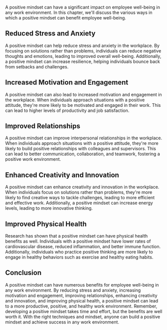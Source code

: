 
A positive mindset can have a significant impact on employee well-being in any work environment. In this chapter, we'll discuss the various ways in which a positive mindset can benefit employee well-being.

Reduced Stress and Anxiety
--------------------------

A positive mindset can help reduce stress and anxiety in the workplace. By focusing on solutions rather than problems, individuals can reduce negative thoughts and emotions, leading to improved overall well-being. Additionally, a positive mindset can increase resilience, helping individuals bounce back from setbacks and challenges.

Increased Motivation and Engagement
-----------------------------------

A positive mindset can also lead to increased motivation and engagement in the workplace. When individuals approach situations with a positive attitude, they're more likely to be motivated and engaged in their work. This can lead to higher levels of productivity and job satisfaction.

Improved Relationships
----------------------

A positive mindset can improve interpersonal relationships in the workplace. When individuals approach situations with a positive attitude, they're more likely to build positive relationships with colleagues and supervisors. This can lead to better communication, collaboration, and teamwork, fostering a positive work environment.

Enhanced Creativity and Innovation
----------------------------------

A positive mindset can enhance creativity and innovation in the workplace. When individuals focus on solutions rather than problems, they're more likely to find creative ways to tackle challenges, leading to more efficient and effective work. Additionally, a positive mindset can increase energy levels, leading to more innovative thinking.

Improved Physical Health
------------------------

Research has shown that a positive mindset can have physical health benefits as well. Individuals with a positive mindset have lower rates of cardiovascular disease, reduced inflammation, and better immune function. Additionally, individuals who practice positive thinking are more likely to engage in healthy behaviors such as exercise and healthy eating habits.

Conclusion
----------

A positive mindset can have numerous benefits for employee well-being in any work environment. By reducing stress and anxiety, increasing motivation and engagement, improving relationships, enhancing creativity and innovation, and improving physical health, a positive mindset can lead to a more productive, positive, and healthy work environment. Remember, developing a positive mindset takes time and effort, but the benefits are well worth it. With the right techniques and mindset, anyone can build a positive mindset and achieve success in any work environment.

